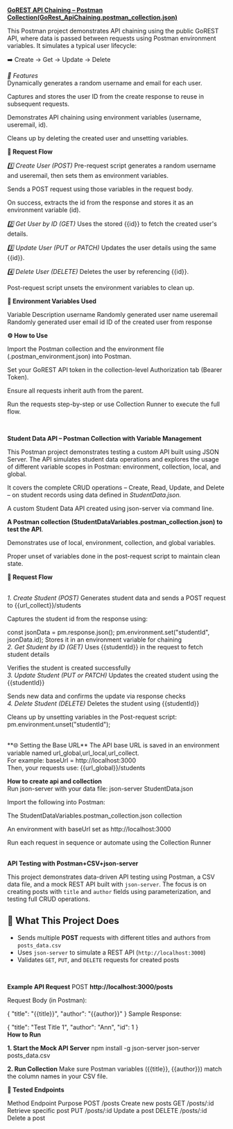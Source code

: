 **<u>GoREST API Chaining – Postman Collection(GoRest_ApiChaining.postman_collection.json)</u>**<br>


This Postman project demonstrates API chaining using the public GoREST API, where data is passed between requests using Postman environment variables. It simulates a typical user lifecycle:

➡️ Create → Get → Update → Delete

*📌 Features*<br>
Dynamically generates a random username and email for each user.

Captures and stores the user ID from the create response to reuse in subsequent requests.

Demonstrates API chaining using environment variables (username, useremail, id).

Cleans up by deleting the created user and unsetting variables.

**🔄 Request Flow**



*1️⃣ Create User (POST)*
Pre-request script generates a random username and useremail, then sets them as environment variables.

Sends a POST request using those variables in the request body.

On success, extracts the id from the response and stores it as an environment variable (id).

*2️⃣ Get User by ID (GET)*
Uses the stored {{id}} to fetch the created user's details.

*3️⃣ Update User (PUT or PATCH)*
Updates the user details using the same {{id}}.

*4️⃣ Delete User (DELETE)*
Deletes the user by referencing {{id}}.

Post-request script unsets the environment variables to clean up.

**🧪 Environment Variables Used**<br>

Variable	Description
username	Randomly generated user name
useremail	Randomly generated user email
id	ID of the created user from response

**⚙️ How to Use**<br>

Import the Postman collection and the environment file (.postman_environment.json) into Postman.

Set your GoREST API token in the collection-level Authorization tab (Bearer Token).

Ensure all requests inherit auth from the parent.

Run the requests step-by-step or use Collection Runner to execute the full flow.


<br>



****Student Data API – Postman Collection with Variable Management****<br>

This Postman project demonstrates testing a custom API built using JSON Server. The API simulates student data operations and explores the usage of different variable scopes in Postman: environment, collection, local, and global.

It covers the complete CRUD operations – Create, Read, Update, and Delete – on student records using data defined in *StudentData.json.*

A custom Student Data API created using json-server via command line.<br>



**A Postman collection (StudentDataVariables.postman_collection.json) to test the API**.

Demonstrates use of local, environment, collection, and global variables.

Proper unset of variables done in the post-request script to maintain clean state.

**🔄 Request Flow**<br><br>

*1. Create Student (POST)*
Generates student data and sends a POST request to {{url_collect}}/students

Captures the student id from the response using:

const jsonData = pm.response.json();
pm.environment.set("studentId", jsonData.id);
Stores it in an environment variable for chaining
<br>
*2. Get Student by ID (GET)*
Uses {{studentId}} in the request to fetch student details

Verifies the student is created successfully
<br>
*3. Update Student (PUT or PATCH)*
Updates the created student using the {{studentId}}

Sends new data and confirms the update via response checks
<br>
*4. Delete Student (DELETE)*
Deletes the student using {{studentId}}

Cleans up by unsetting variables in the Post-request script:
pm.environment.unset("studentId");
<br>

<br>
**🌐 Setting the Base URL**
The API base URL is saved in an environment variable named url_global,url_local,url_collect.
<br>
For example:
baseUrl = http://localhost:3000
<br>
Then, your requests use:
{{url_global}}/students



**How to create api and collection**
<br>
Run json-server with your data file:
json-server StudentData.json

Import the following into Postman:

The StudentDataVariables.postman_collection.json collection

An environment with baseUrl set as http://localhost:3000

Run each request in sequence or automate using the Collection Runner


<br>**API Testing with Postman+CSV+json-server**

This project demonstrates data-driven API testing using Postman, a CSV data file, and a mock REST API built with `json-server`. The focus is on creating posts with `title` and `author` fields using parameterization, and testing full CRUD operations.

## 🚀 What This Project Does

- Sends multiple **POST** requests with different titles and authors from `posts_data.csv`
- Uses `json-server` to simulate a REST API (`http://localhost:3000`)
- Validates `GET`, `PUT`, and `DELETE` requests for created posts
  
<br>

**Example API Request**
POST **http://localhost:3000/posts**

Request Body (in Postman):

{
  "title": "{{title}}",
  "author": "{{author}}"
}
Sample Response:

{
  "title": "Test Title 1",
  "author": "Ann",
  "id": 1
}
<br>
**How to Run**
<br>

**1. Start the Mock API Server**
npm install -g json-server
json-server posts_data.csv
<br>

**2. Run Collection**
Make sure Postman variables ({{title}}, {{author}}) match the column names in your CSV file.
<br>

**🧩 Tested Endpoints**
<br>

Method	Endpoint	Purpose
POST	/posts	Create new posts
GET	/posts/:id	Retrieve specific post
PUT	/posts/:id	Update a post
DELETE	/posts/:id	Delete a post
